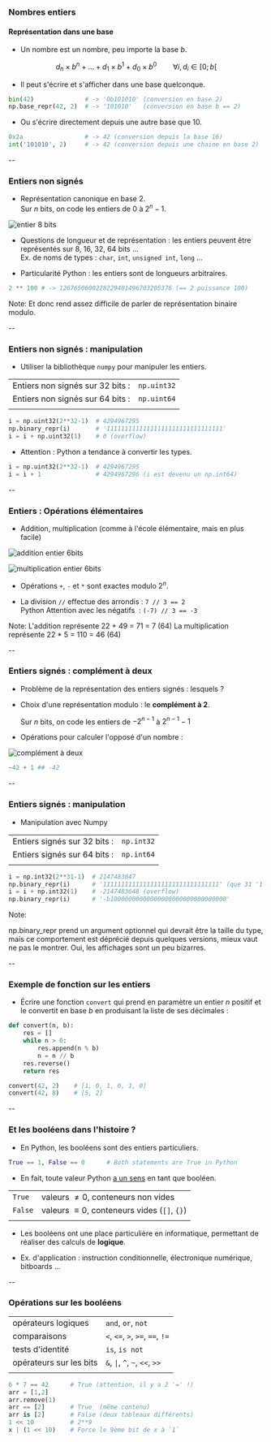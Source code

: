 ### Nombres entiers

#### Représentation dans une base

- Un nombre est un nombre, peu importe la base $b$.

$$d_n \times b^n + \dots + d_1 \times b^1 + d_0 \times b^0 \qquad \forall i, d_i \in [0;b[$$

- Il peut s'écrire et s'afficher dans une base quelconque.

```python
bin(42)              # -> '0b101010' (conversion en base 2)
np.base_repr(42, 2)  # -> '101010'   (conversion en base b == 2)
```

- Ou s'écrire directement depuis une autre base que $10$.

```python
0x2a                 # -> 42 (conversion depuis la base 16)
int('101010', 2)     # -> 42 (conversion depuis une chaine en base 2)
```

--

### Entiers non signés

- Représentation canonique en base 2. \
  Sur $n$ bits, on code les entiers de $0$ à $2^{n}-1$.

![entier 8 bits](data/images/integer_repr.png)
  <!-- .element: class="stretch" style="max-width: 60%" -->

- Questions de longueur et de représentation : les entiers peuvent
  être représentés sur 8, 16, 32, 64 bits ... \
  Ex. de noms de types&nbsp;: `char`, `int`, `unsigned int`, `long` ...

- Particularité Python : les entiers sont de longueurs
  arbitraires.

```python
2 ** 100 # -> 1267650600228229401496703205376 (== 2 puissance 100)

```

Note:
Et donc rend assez difficile de parler de représentation binaire modulo.

--
### Entiers non signés : manipulation

- Utiliser la bibliothèque `numpy` pour manipuler les entiers.

|||
|-|-|
| Entiers non signés sur 32 bits : | `np.uint32` |
| Entiers non signés sur 64 bits : | `np.uint64`|
|||


```python
i = np.uint32(2**32-1)  # 4294967295
np.binary_repr(i)       # '11111111111111111111111111111111'
i = i + np.uint32(1)    # 0 (overflow)
```

- Attention : Python a tendance à convertir les types.

```python
i = np.uint32(2**32-1)  # 4294967295
i = i + 1               # 4294967296 (i est devenu un np.int64)
```

--
### Entiers : Opérations élémentaires

- Addition, multiplication (comme à l'école élémentaire, mais en plus facile)

<div class="half">

![addition entier 6bits](data/images/integer_addition.png)
  <!-- .element: class="stretch" style="max-width: 80%; padding: 0px; margin:0px" -->

</div>

<div class="half">

![multiplication entier 6bits](data/images/integer_multiplication.png)
  <!-- .element: class="stretch" style="max-width: 85%; padding: 0px; margin:-10px" -->

</div>

- Opérations `+`, `-` et `*` sont exactes modulo $2^n$.

- La division `//` effectue des arrondis&nbsp;: `7 // 3 == 2`  \
  <span class="label">Python</span> Attention avec les négatifs &nbsp;: `(-7) // 3 == -3 `

Note:
L'addition représente 22 + 49 = 71 = 7 (64)
La multiplication représente 22 * 5 = 110 = 46 (64)

--

### Entiers signés : complément à deux

- Problème de la représentation des entiers signés : lesquels ?

- Choix d'une représentation modulo : le **complément à 2**.

  Sur $n$ bits, on code les entiers de $-2^{n-1}$ à $2^{n-1}-1$

- Opérations pour calculer l'opposé d'un nombre :

![complément à deux](data/images/integer_complement.png)
  <!-- .element: class="stretch" style="max-width: 100%" -->

```python
~42 + 1 ## -42
```

--

### Entiers signés : manipulation

- Manipulation avec Numpy

|||
|-|-|
| Entiers signés sur 32 bits : | `np.int32` |
| Entiers signés sur 64 bits : | `np.int64`|
|||


```python
i = np.int32(2**31-1)  # 2147483647
np.binary_repr(i)      # '11111111111111111111111111111111' (que 31 '1')
i = i + np.int32(1)    # -2147483648 (overflow)
np.binary_repr(i)      # '-b10000000000000000000000000000000'
```

Note:

np.binary_repr prend un argument optionnel qui devrait être la taille
du type, mais ce comportement est déprécié depuis quelques versions,
mieux vaut ne pas le montrer. Oui, les affichages sont un peu bizarres.

--

### Exemple de fonction sur les entiers

- Écrire une fonction `convert` qui prend en paramètre un entier $n$
  positif et le convertit en base $b$ en produisant la liste de ses
  décimales&nbsp;:

```python
def convert(n, b):
    res = []
    while n > 0:
        res.append(n % b)
        n = n // b
    res.reverse()
    return res
```
<!-- .element: class="fragment" data-fragment-index="1" -->

```python
convert(42, 2)    # [1, 0, 1, 0, 1, 0]
convert(42, 8)    # [5, 2]
```
<!-- .element: class="fragment" data-fragment-index="1" -->

--

### Et les booléens dans l'histoire ?

- En Python, les booléens sont des entiers particuliers.

```python
True == 1, False == 0      # Both statements are True in Python
```

- En fait, toute valeur Python [a un sens](https://docs.python.org/3.7/library/stdtypes.html#truth-value-testing) en tant que booléen.

|||
|--|--|
|`True`|valeurs $\neq 0$, conteneurs non vides|
|`False`|valeurs $\equiv 0$, conteneurs vides (`[]`, `{}`)|
||||

- Les booléens ont une place particulière en informatique, permettant
  de réaliser des calculs de **logique**.

- Ex. d'application : instruction conditionnelle, électronique
  numérique, bitboards ...

--

### Opérations sur les booléens

|||
|--|--|
|opérateurs logiques    |`and`, `or`, `not`              |
|comparaisons           |`<`, `<=`, `>`, `>=`, `==`, `!=`|
|tests d'identité       |`is`, `is not`                  |
|opérateurs sur les bits|`&`, `\|`, `^`, `~`, `<<`, `>>`  |
||||


```python
6 * 7 == 42      # True (attention, il y a 2 '=' !)
arr = [1,2]
arr.remove(1)
arr == [2]       # True  (même contenu)
arr is [2]       # False (deux tableaux différents)
1 << 10          # 2**9
x | (1 << 10)    # Force le 9ème bit de x à `1`
```

